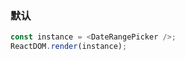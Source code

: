 ### 默认

<!--start-code-->

```js
const instance = <DateRangePicker />;
ReactDOM.render(instance);
```

<!--end-code-->
